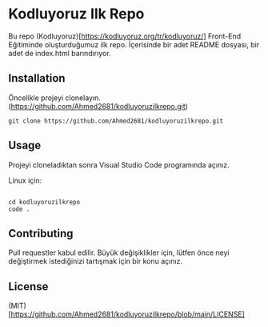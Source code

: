 # Kodluyoruz Ilk Repo

Bu repo (Kodluyoruz)[https://kodluyoruz.org/tr/kodluyoruz/] Front-End Eğitiminde oluşturduğumuz ilk repo. İçerisinde bir adet README dosyası, bir adet de index.html barındırıyor.

## Installation

Öncelikle projeyi clonelayın. (https://github.com/Ahmed2681/kodluyoruzilkrepo.git)

```
git clone https://github.com/Ahmed2681/kodluyoruzilkrepo.git
```

## Usage


Projeyi cloneladıktan sonra Visual Studio Code programında açınız.

Linux için:
```

cd kodluyoruzilkrepo
code .
```


## Contributing

Pull requestler kabul edilir. Büyük değişiklikler için, lütfen önce neyi değiştirmek istediğinizi tartışmak için bir konu açınız.


## License


(MIT)[https://github.com/Ahmed2681/kodluyoruzilkrepo/blob/main/LICENSE]